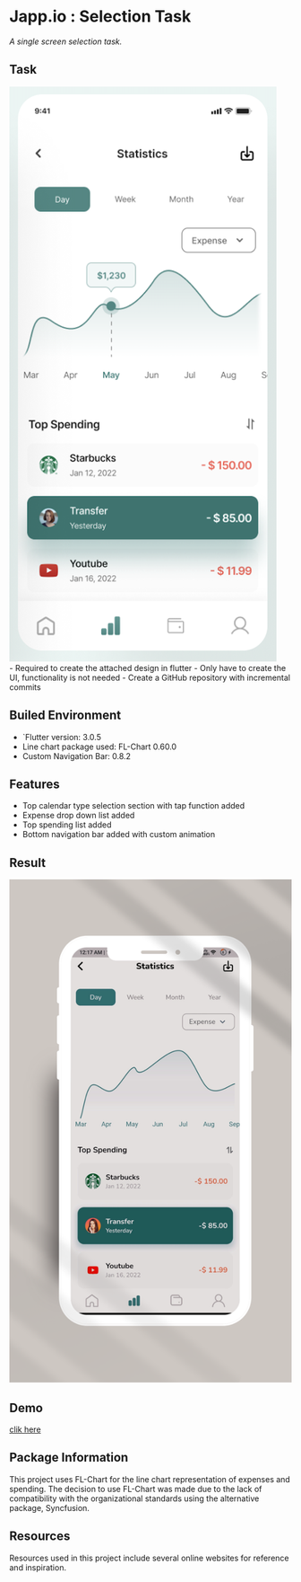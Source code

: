 # Japp.io : Selection Task

_A single screen selection task._ 

## Task
<img src="readme_rsc\internship_task.png" >
</br>
- Required to create the attached design in flutter
- Only have to create the UI, functionality is not needed
- Create a GitHub repository with incremental commits
 
## Builed Environment

- `Flutter version: 3.0.5
- Line chart package used: FL-Chart 0.60.0
- Custom Navigation Bar: 0.8.2

## Features
- Top calendar type selection section with tap function added
- Expense drop down list added
- Top spending list added
- Bottom navigation bar added with custom animation

## Result
<img src="readme_rsc\result.png" >

## Demo
[clik here](https://drive.google.com/file/d/1cmMCcwzS7c9tk1YBoA6QZwxpBEnGIwaT/view?usp=share_link)

## Package Information

This project uses FL-Chart for the line chart representation of expenses and spending. The decision to use FL-Chart was made due to the lack of compatibility with the organizational standards using the alternative package, Syncfusion. 


## Resources

Resources used in this project include several online websites for reference and inspiration.

